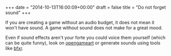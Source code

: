 +++
date = "2014-10-13T16:00:09+00:00"
draft = false
title = "Do not forget sound"
+++

If you are creating a game without an audio budget, it does not mean it won't have sound. A game without sound does not make for a great mood.

Even if sound effects aren't your forte you could voice them yourself (which can be quite funny), look on [opengameart](http://opengameart.org/) or generate sounds using tools like [bfxr](http://www.bfxr.net/).
